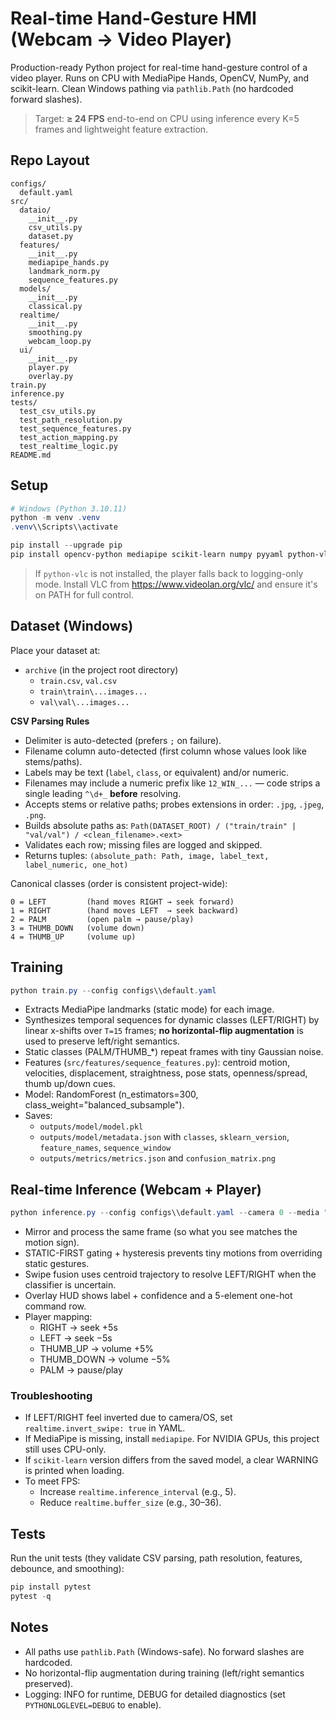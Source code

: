 # Real-time Hand-Gesture HMI (Webcam → Video Player)

Production-ready Python project for real-time hand-gesture control of a video player. Runs on CPU with MediaPipe Hands, OpenCV, NumPy, and scikit-learn. Clean Windows pathing via `pathlib.Path` (no hardcoded forward slashes).

> Target: **≥ 24 FPS** end-to-end on CPU using inference every K=5 frames and lightweight feature extraction.

## Repo Layout

```
configs/
  default.yaml
src/
  dataio/
    __init__.py
    csv_utils.py
    dataset.py
  features/
    __init__.py
    mediapipe_hands.py
    landmark_norm.py
    sequence_features.py
  models/
    __init__.py
    classical.py
  realtime/
    __init__.py
    smoothing.py
    webcam_loop.py
  ui/
    __init__.py
    player.py
    overlay.py
train.py
inference.py
tests/
  test_csv_utils.py
  test_path_resolution.py
  test_sequence_features.py
  test_action_mapping.py
  test_realtime_logic.py
README.md
```

## Setup

```powershell
# Windows (Python 3.10.11)
python -m venv .venv
.venv\\Scripts\\activate

pip install --upgrade pip
pip install opencv-python mediapipe scikit-learn numpy pyyaml python-vlc matplotlib
```

> If `python-vlc` is not installed, the player falls back to logging-only mode. Install VLC from https://www.videolan.org/vlc/ and ensure it's on PATH for full control.

## Dataset (Windows)

Place your dataset at:

- `archive` (in the project root directory)
  - `train.csv`, `val.csv`
  - `train\train\...images...`
  - `val\val\...images...`

**CSV Parsing Rules**

- Delimiter is auto-detected (prefers `;` on failure).
- Filename column auto-detected (first column whose values look like stems/paths).
- Labels may be text (`label`, `class`, or equivalent) and/or numeric.
- Filenames may include a numeric prefix like `12_WIN_...` — code strips a single leading `^\d+_` **before** resolving.
- Accepts stems or relative paths; probes extensions in order: `.jpg`, `.jpeg`, `.png`.
- Builds absolute paths as: `Path(DATASET_ROOT) / ("train/train" | "val/val") / <clean_filename>.<ext>`
- Validates each row; missing files are logged and skipped.
- Returns tuples: `(absolute_path: Path, image, label_text, label_numeric, one_hot)`

Canonical classes (order is consistent project-wide):

```
0 = LEFT         (hand moves RIGHT → seek forward)
1 = RIGHT        (hand moves LEFT  → seek backward)
2 = PALM         (open palm → pause/play)
3 = THUMB_DOWN   (volume down)
4 = THUMB_UP     (volume up)
```

## Training

```powershell
python train.py --config configs\\default.yaml
```

- Extracts MediaPipe landmarks (static mode) for each image.
- Synthesizes temporal sequences for dynamic classes (LEFT/RIGHT) by linear x-shifts over `T=15` frames; **no horizontal-flip augmentation** is used to preserve left/right semantics.
- Static classes (PALM/THUMB_*) repeat frames with tiny Gaussian noise.
- Features (`src/features/sequence_features.py`): centroid motion, velocities, displacement, straightness, pose stats, openness/spread, thumb up/down cues.
- Model: RandomForest (n_estimators=300, class_weight="balanced_subsample").
- Saves:
  - `outputs/model/model.pkl`
  - `outputs/model/metadata.json` with `classes`, `sklearn_version`, `feature_names`, `sequence_window`
  - `outputs/metrics/metrics.json` and `confusion_matrix.png`

## Real-time Inference (Webcam + Player)

```powershell
python inference.py --config configs\\default.yaml --camera 0 --media "C:\\path\\to\\video.mp4"
```

- Mirror and process the same frame (so what you see matches the motion sign).
- STATIC-FIRST gating + hysteresis prevents tiny motions from overriding static gestures.
- Swipe fusion uses centroid trajectory to resolve LEFT/RIGHT when the classifier is uncertain.
- Overlay HUD shows label + confidence and a 5-element one-hot command row.
- Player mapping:
  - RIGHT  → seek +5s
  - LEFT   → seek −5s
  - THUMB_UP   → volume +5%
  - THUMB_DOWN → volume −5%
  - PALM   → pause/play

### Troubleshooting

- If LEFT/RIGHT feel inverted due to camera/OS, set `realtime.invert_swipe: true` in YAML.
- If MediaPipe is missing, install `mediapipe`. For NVIDIA GPUs, this project still uses CPU-only.
- If `scikit-learn` version differs from the saved model, a clear WARNING is printed when loading.
- To meet FPS:
  - Increase `realtime.inference_interval` (e.g., 5).
  - Reduce `realtime.buffer_size` (e.g., 30–36).

## Tests

Run the unit tests (they validate CSV parsing, path resolution, features, debounce, and smoothing):

```powershell
pip install pytest
pytest -q
```

## Notes

- All paths use `pathlib.Path` (Windows-safe). No forward slashes are hardcoded.
- No horizontal-flip augmentation during training (left/right semantics preserved).
- Logging: INFO for runtime, DEBUG for detailed diagnostics (set `PYTHONLOGLEVEL=DEBUG` to enable).
